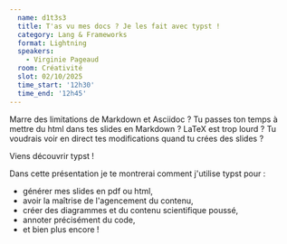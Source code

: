 ```yaml
---
  name: d1t3s3
  title: T'as vu mes docs ? Je les fait avec typst !
  category: Lang & Frameworks
  format: Lightning
  speakers: 
    - Virginie Pageaud
  room: Créativité
  slot: 02/10/2025
  time_start: '12h30'
  time_end: '12h45'
---
```

Marre des limitations de Markdown et Asciidoc ?
Tu passes ton temps à mettre du html dans tes slides en Markdown ?
LaTeX est trop lourd ?
Tu voudrais voir en direct tes modifications quand tu crées des slides ?

Viens découvrir typst !

Dans cette présentation je te montrerai comment j'utilise typst pour :

- générer mes slides en pdf ou html,
- avoir la maîtrise de l'agencement du contenu,
- créer des diagrammes et du contenu scientifique poussé,
- annoter précisément du code,
- et bien plus encore !